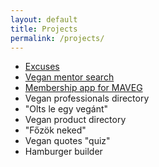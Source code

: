 ```yaml
---
layout: default
title: Projects
permalink: /projects/
---
```


* [Excuses](/hackathon/projects/excuses/)
* [Vegan mentor search](/hackathon/projects/mentors/)
* [Membership app for MAVEG](/hackathon/projects/maveg/)
* Vegan professionals directory
* "Olts le egy vegánt"
* Vegan product directory
* "Főzök neked"
* Vegan quotes "quiz"
* Hamburger builder
